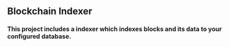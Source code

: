 ## Blockchain Indexer
#### This project includes a indexer which indexes blocks and its data to your configured database. 
